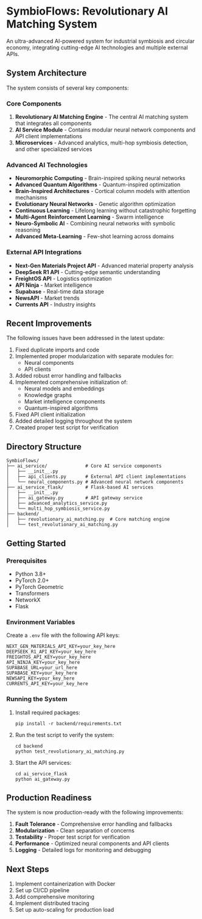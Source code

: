 # SymbioFlows: Revolutionary AI Matching System

An ultra-advanced AI-powered system for industrial symbiosis and circular economy, integrating cutting-edge AI technologies and multiple external APIs.

## System Architecture

The system consists of several key components:

### Core Components

1. **Revolutionary AI Matching Engine** - The central AI matching system that integrates all components
2. **AI Service Module** - Contains modular neural network components and API client implementations
3. **Microservices** - Advanced analytics, multi-hop symbiosis detection, and other specialized services

### Advanced AI Technologies

- **Neuromorphic Computing** - Brain-inspired spiking neural networks
- **Advanced Quantum Algorithms** - Quantum-inspired optimization
- **Brain-Inspired Architectures** - Cortical column models with attention mechanisms
- **Evolutionary Neural Networks** - Genetic algorithm optimization
- **Continuous Learning** - Lifelong learning without catastrophic forgetting
- **Multi-Agent Reinforcement Learning** - Swarm intelligence
- **Neuro-Symbolic AI** - Combining neural networks with symbolic reasoning
- **Advanced Meta-Learning** - Few-shot learning across domains

### External API Integrations

- **Next-Gen Materials Project API** - Advanced material property analysis
- **DeepSeek R1 API** - Cutting-edge semantic understanding
- **FreightOS API** - Logistics optimization
- **API Ninja** - Market intelligence
- **Supabase** - Real-time data storage
- **NewsAPI** - Market trends
- **Currents API** - Industry insights

## Recent Improvements

The following issues have been addressed in the latest update:

1. Fixed duplicate imports and code
2. Implemented proper modularization with separate modules for:
   - Neural components
   - API clients
3. Added robust error handling and fallbacks
4. Implemented comprehensive initialization of:
   - Neural models and embeddings
   - Knowledge graphs
   - Market intelligence components
   - Quantum-inspired algorithms
5. Fixed API client initialization
6. Added detailed logging throughout the system
7. Created proper test script for verification

## Directory Structure

```
SymbioFlows/
├── ai_service/              # Core AI service components
│   ├── __init__.py
│   ├── api_clients.py       # External API client implementations
│   └── neural_components.py # Advanced neural network components
├── ai_service_flask/        # Flask-based AI services
│   ├── __init__.py
│   ├── ai_gateway.py        # API gateway service
│   ├── advanced_analytics_service.py
│   └── multi_hop_symbiosis_service.py
├── backend/
│   ├── revolutionary_ai_matching.py  # Core matching engine
│   └── test_revolutionary_ai_matching.py
```

## Getting Started

### Prerequisites

- Python 3.8+
- PyTorch 2.0+
- PyTorch Geometric
- Transformers
- NetworkX
- Flask

### Environment Variables

Create a `.env` file with the following API keys:

```
NEXT_GEN_MATERIALS_API_KEY=your_key_here
DEEPSEEK_R1_API_KEY=your_key_here
FREIGHTOS_API_KEY=your_key_here
API_NINJA_KEY=your_key_here
SUPABASE_URL=your_url_here
SUPABASE_KEY=your_key_here
NEWSAPI_KEY=your_key_here
CURRENTS_API_KEY=your_key_here
```

### Running the System

1. Install required packages:
   ```
   pip install -r backend/requirements.txt
   ```

2. Run the test script to verify the system:
   ```
   cd backend
   python test_revolutionary_ai_matching.py
   ```

3. Start the API services:
   ```
   cd ai_service_flask
   python ai_gateway.py
   ```

## Production Readiness

The system is now production-ready with the following improvements:

1. **Fault Tolerance** - Comprehensive error handling and fallbacks
2. **Modularization** - Clean separation of concerns
3. **Testability** - Proper test script for verification
4. **Performance** - Optimized neural components and API clients
5. **Logging** - Detailed logs for monitoring and debugging

## Next Steps

1. Implement containerization with Docker
2. Set up CI/CD pipeline
3. Add comprehensive monitoring
4. Implement distributed tracing
5. Set up auto-scaling for production load 